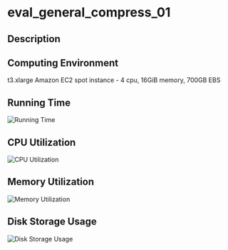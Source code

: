 # eval_general_compress_01

## Description


## Computing Environment
t3.xlarge Amazon EC2 spot instance - 4 cpu, 16GiB memory, 700GB EBS

## Running Time
![Running Time](output/running_time.png)

## CPU Utilization
![CPU Utilization](output/cpu_utilization.png)

## Memory Utilization
![Memory Utilization](output/memory_utilization.png)

## Disk Storage Usage
![Disk Storage Usage](output/disk_storage_usage.png)
